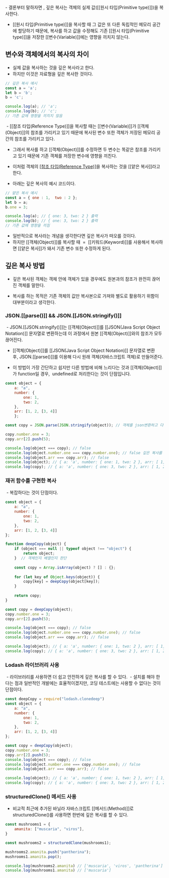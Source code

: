 - 결론부터 말하자면 , 깊은 복사는 객체의 실제 값([[원시 타입(Primitive type)]])을 복사한다.

- [[원시 타입(Primitive type)]]을 복사할 때 그 값은 또 다른 독립적인 메모리 공간에 할당하기 때문에, 복사를 하고 값을 수정해도 기존 [[원시 타입(Primitive type)]]을 저장한 [[변수(Variable)]]에는 영향을 끼치지 않는다.

## 변수와 객체에서의 복사의 차이

- 실제 값을 복사하는 것을 깊은 복사라고 한다.
- 하지만 이것은 자료형을 깊은 복사한 것이다.


```js
// 깊은 복사 예시
const a = 'a';
let b = 'b';
b = 'c';

console.log(a); // 'a';
console.log(b); // 'c'; 
// 기존 값에 영향을 끼치지 않음
```

 - [[참조 타입(Reference Type)]]을 복사할 때는 [[변수(Variable)]]가 [[객체(Object)]]의 참조를 가리키고 있기 때문에 복사된 변수 또한 객체가 저장된 메모리 공간의 참조를 가리키고 있다.

 - 그래서 복사를 하고 [[객체(Object)]]를 수정하면 두 변수는 똑같은 참조를 가리키고 있기 때문에 기존 객체를 저장한 변수에 영향을 끼친다.
 - 이처럼 객체의 [[참조 타입(Reference Type)]](주소값)을 복사하는 것을 [[얕은 복사]]라고 한다.

- 아래는 깊은 복사의 예시 코드이다.

```js
// 얕은 복사 예시
const a = { one : 1,  two : 2 };
let b = a; 
b.one = 3;

console.log(a); // { one: 3, two: 2 } 출력
console.log(b); // { one: 3, two: 2 } 출력 
// 기존 값에 영향을 끼침
```

- 일반적으로 복사라는 개념을 생각한다면 깊은 복사가 떠오를 것이다.
- 하지만 [[객체(Object)]]를 복사할 때  =  [[키워드(Keyword)]]를 사용해서 복사하면 [[얕은 복사]]가 돼서 기존 변수 또한 수정하게 된다.


## 깊은 복사 방법

- 깊은 복사된 객체는 객체 안에 객체가 있을 경우에도 원본과의 참조가 완전히 끊어진 객체를 말한다.

- 복사를 하는 목적은 기존 객체의 값만 복사본으로 가져와 별도로 활용하기 위함이 대부분이라고 생각한다.

### JSON.[[parse()]] && JSON.[[JSON.stringify()]] 

 - JSON.[[JSON.stringify()]]는 [[객체(Object)]]를 [[JSON(Java Script Object Notation)]] 문자열로 변환하는데 이 과정에서 원본 [[객체(Object)]]와의 참조가 모두 끊어진다.

- [[객체(Object)]]를 [[JSON(Java Script Object Notation)]] 문자열로 변환 후, JSON.[[parse()]]를 이용해 다시 원래 객체(자바스크립트 객체)로 만들어준다.

- 이 방법이 가장 간단하고 쉽지만 다른 방법에 비해 느리다는 것과 [[객체(Object)]]가 function일 경우,  undefined로 처리한다는 것이 단점입니다.

```js
const object = {  
	a: "a",  
	number: {    
		one: 1,    
		two: 2,  
	},  
	arr: [1, 2, [3, 4]]
	}; 

const copy = JSON.parse(JSON.stringify(object)); // 객체를 json변환하고 다시 json를 객체로 변환

copy.number.one = 3;
copy.arr[2].push(5);

console.log(object === copy); // false
console.log(object.number.one === copy.number.one); // false 깊은 복사를 했기 때문에
console.log(object.arr === copy.arr); // false
console.log(object); // { a: 'a', number: { one: 1, two: 2 }, arr: [ 1, 2, [ 3, 4 ] ] }
console.log(copy); // { a: 'a', number: { one: 3, two: 2 }, arr: [ 1, 2, [ 3, 4, 5 ] ] }
```

### 재귀 함수를 구현한 복사

 - 복잡하다는 것이 단점이다.

```js
const object = {  
	a: "a",  
	number: {    
		one: 1,    
		two: 2,  
	},  
	arr: [1, 2, [3, 4]]
};

function deepCopy(object) {  
	if (object === null || typeof object !== "object") { 
		return object;  
	}  // 객체인지 배열인지 판단
	
	const copy = Array.isArray(object) ? [] : {};   
	
	for (let key of Object.keys(object)) {    
		copy[key] = deepCopy(object[key]);  
	}   
	
	return copy;
}

const copy = deepCopy(object); 
copy.number.one = 3;
copy.arr[2].push(5);

console.log(object === copy); // false
console.log(object.number.one === copy.number.one); // false
console.log(object.arr === copy.arr); // false

console.log(object); // { a: 'a', number: { one: 1, two: 2 }, arr: [ 1, 2, [ 3, 4 ] ] }
console.log(copy); // { a: 'a', number: { one: 3, two: 2 }, arr: [ 1, 2, [ 3, 4, 5 ] ] }
```

### Lodash 라이브러리 사용

 - 라이브러리를 사용하면 더 쉽고 안전하게 깊은 복사를 할 수 있다.
 - 설치를 해야 한다는 점과 일반적인 개발에는 효율적이겠지만, 코딩 테스트에는 사용할 수 없다는 것이 단점이다.

```js
const deepCopy = require("lodash.clonedeep")
const object = {  
	a: "a",  
	number: {    
		one: 1,    
		two: 2,  
	},  
	arr: [1, 2, [3, 4]]
};

const copy = deepCopy(object); 
copy.number.one = 3;
copy.arr[2].push(5); 
console.log(object === copy); // false
console.log(object.number.one === copy.number.one); // false
console.log(object.arr === copy.arr); // false

console.log(object); // { a: 'a', number: { one: 1, two: 2 }, arr: [ 1, 2, [ 3, 4 ] ] }
console.log(copy); // { a: 'a', number: { one: 3, two: 2 }, arr: [ 1, 2, [ 3, 4, 5 ] ] }
```

### structuredClone() 메서드 사용

- 비교적 최근에 추가된 바닐라 자바스크립트 [[메서드(Method)]]로  structuredClone()를 사용하면 한번에 깊은 복사를 할 수 있다.

```js
const mushrooms1 = {
	amanita: ["muscaria", "viros"],
}

const mushrooms2 = structuredClone(mushrooms1);

mushrooms2.amanita.push("pantherina");
mushrooms1.amanita.pop();

console.log(mushrooms2.amanita) // ['muscaria', 'viros', 'pantherina']
console.log(mushrooms1.amanita) // ['muscaria']
```